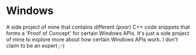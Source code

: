 # Windows
A side project of mine that contains different (poor) C++ code snippets that forms a 'Proof of Concept' for certain Windows APIs. It's just a side project of mine to explore more about how certain Windows APIs work. I don't claim to be an expert ;-)
